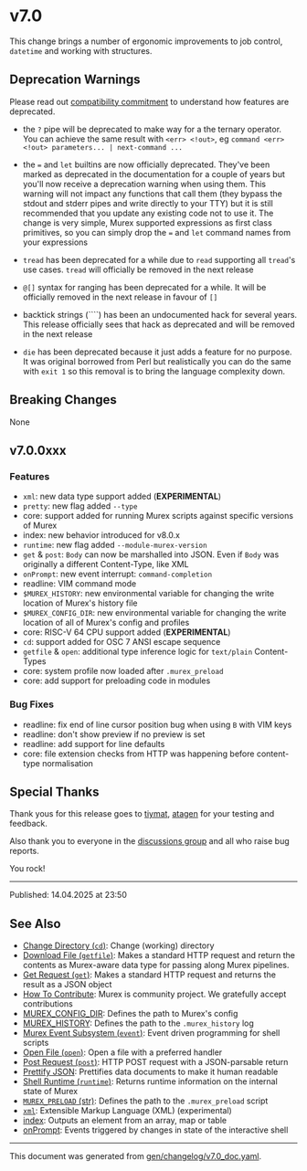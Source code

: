 # v7.0

This change brings a number of ergonomic improvements to job control, `datetime` and working with structures.

## Deprecation Warnings

Please read out [compatibility commitment](https://murex.rocks/compatibility.html) to understand how features are deprecated.

* the `?` pipe will be deprecated to make way for a the ternary operator. You can achieve the same result with `<err> <!out>`, eg `command <err> <!out> parameters... | next-command ...`
  
* the `=` and `let` builtins are now officially deprecated. They've been marked as deprecated in the documentation for a couple of years but you'll now receive a deprecation warning when using them. This warning will not impact any functions that call them (they bypass the stdout and stderr pipes and write directly to your TTY) but it is still recommended that you update any existing code not to use it. The change is very simple, Murex supported expressions as first class primitives, so you can simply drop the `=` and `let` command names from your expressions

* `tread` has been deprecated for a while due to `read` supporting all `tread`'s use cases. `tread` will officially be removed in the next release

* `@[]` syntax for ranging has been deprecated for a while. It will be officially removed in the next release in favour of `[]`

* backtick strings (````) has been an undocumented hack for several years. This release officially sees that hack as deprecated and will be removed in the next release

* `die` has been deprecated because it just adds a feature for no purpose. It was original borrowed from Perl but realistically you can do the same with `exit 1` so this removal is to bring the language complexity down.

## Breaking Changes

None

## v7.0.0xxx

### Features

* `xml`: new data type support added (**EXPERIMENTAL**)
* `pretty`: new flag added `--type`
* core: support added for running Murex scripts against specific versions of Murex
* index: new behavior introduced for v8.0.x
* `runtime`: new flag added `--module-murex-version`
* `get` & `post`: `Body` can now be marshalled into JSON. Even if `Body` was originally a different Content-Type, like XML
* `onPrompt`: new event interrupt: `command-completion`
* readline: VIM command mode
* `$MUREX_HISTORY`: new environmental variable for changing the write location of Murex's history file
* `$MUREX_CONFIG_DIR`: new environmental variable for changing the write location of all of Murex's config and profiles
* core: RISC-V 64 CPU support added (**EXPERIMENTAL**)
* `cd`: support added for OSC 7 ANSI escape sequence
* `getfile` & `open`: additional type inference logic for `text/plain` Content-Types
* core: system profile now loaded after `.murex_preload`
* core: add support for preloading code in modules

### Bug Fixes

* readline: fix end of line cursor position bug when using `B` with VIM keys
* readline: don't show preview if no preview is set
* readline: add support for line defaults
* core: file extension checks from HTTP was happening before content-type normalisation

## Special Thanks

Thank yous for this release goes to [tiymat](https://github.com/tiymat), [atagen](https://github.com/atagen) for your testing and feedback.

Also thank you to everyone in the [discussions group](https://github.com/lmorg/murex/discussions) and all who raise bug reports.

You rock!

<hr>

Published: 14.04.2025 at 23:50

## See Also

* [Change Directory (`cd`)](../commands/cd.md):
  Change (working) directory
* [Download File (`getfile`)](../commands/getfile.md):
  Makes a standard HTTP request and return the contents as Murex-aware data type for passing along Murex pipelines.
* [Get Request (`get`)](../commands/get.md):
  Makes a standard HTTP request and returns the result as a JSON object
* [How To Contribute](../Murex/CONTRIBUTING.md):
  Murex is community project. We gratefully accept contributions
* [MUREX_CONFIG_DIR](../variables/murex_config_dir.md):
  Defines the path to Murex's config
* [MUREX_HISTORY](../variables/murex_history.md):
  Defines the path to the `.murex_history` log
* [Murex Event Subsystem (`event`)](../commands/event.md):
  Event driven programming for shell scripts
* [Open File (`open`)](../commands/open.md):
  Open a file with a preferred handler
* [Post Request (`post`)](../commands/post.md):
  HTTP POST request with a JSON-parsable return
* [Prettify JSON](../commands/pretty.md):
  Prettifies data documents to make it human readable
* [Shell Runtime (`runtime`)](../commands/runtime.md):
  Returns runtime information on the internal state of Murex
* [`MUREX_PRELOAD` (str)](../variables/murex_preload.md):
  Defines the path to the `.murex_preload` script
* [`xml`](../types/xml.md):
  Extensible Markup Language (XML) (experimental)
* [index](../parser/item-index.md):
  Outputs an element from an array, map or table
* [onPrompt](../events/onprompt.md):
  Events triggered by changes in state of the interactive shell

<hr/>

This document was generated from [gen/changelog/v7.0_doc.yaml](https://github.com/lmorg/murex/blob/master/gen/changelog/v7.0_doc.yaml).